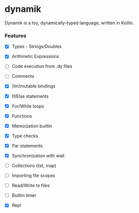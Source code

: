 # dynamik

Dynamik is a toy, dynamically-typed language, written in Kotlin.   


### Features

- [X] Types - Strings/Doubles

- [x] Arithmetic Expressions 

- [ ] Code execution from .dy files 

- [ ] Comments

- [x] (Im)mutable bindings 

- [x] If/Else statements

- [x] For/While loops

- [x] Functions 

- [x] Memoization builtin

- [x] Type checks

- [x] Par statements 

- [x] Synchronization with wait 

- [ ] Collections (list, map)

- [ ] Importing file scopes

- [ ] Read/Write to files 

- [ ] Builtin timer

- [x] Repl


